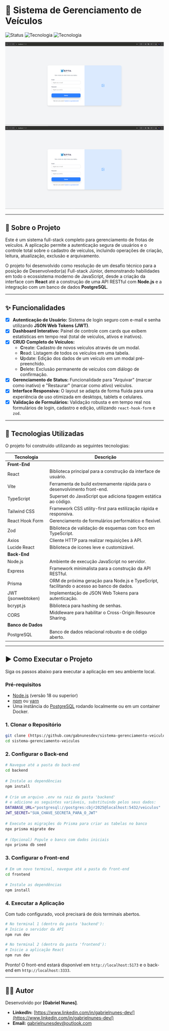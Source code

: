 # 🚗 Sistema de Gerenciamento de Veículos

![Status](https://img.shields.io/badge/status-conclu%C3%ADdo-brightgreen)
![Tecnologia](https://img.shields.io/badge/front--end-React-blue)
![Tecnologia](https://img.shields.io/badge/back--end-Node.js-informational)

![Demonstração Tela de Login](.github/assets/demo-login.png)
![Demonstração Dashboard](.github/assets/demo-login.png)

---

## 📖 Sobre o Projeto

Este é um sistema full-stack completo para gerenciamento de frotas de veículos. A aplicação permite a autenticação segura de usuários e o controle total sobre o cadastro de veículos, incluindo operações de criação, leitura, atualização, exclusão e arquivamento.

O projeto foi desenvolvido como resolução de um desafio técnico para a posição de Desenvolvedor(a) Full-stack Júnior, demonstrando habilidades em todo o ecossistema moderno de JavaScript, desde a criação da interface com **React** até a construção de uma API RESTful com **Node.js** e a integração com um banco de dados **PostgreSQL**.

---

## ✨ Funcionalidades

- [x] **Autenticação de Usuário:** Sistema de login seguro com e-mail e senha utilizando **JSON Web Tokens (JWT)**.
- [x] **Dashboard Interativo:** Painel de controle com cards que exibem estatísticas em tempo real (total de veículos, ativos e inativos).
- [x] **CRUD Completo de Veículos:**
  - **C**reate: Cadastro de novos veículos através de um modal.
  - **R**ead: Listagem de todos os veículos em uma tabela.
  - **U**pdate: Edição dos dados de um veículo em um modal pré-preenchido.
  - **D**elete: Exclusão permanente de veículos com diálogo de confirmação.
- [x] **Gerenciamento de Status:** Funcionalidade para "Arquivar" (marcar como inativo) e "Restaurar" (marcar como ativo) veículos.
- [x] **Interface Responsiva:** O layout se adapta de forma fluida para uma experiência de uso otimizada em desktops, tablets e celulares.
- [x] **Validação de Formulários:** Validação robusta e em tempo real nos formulários de login, cadastro e edição, utilizando `react-hook-form` e `zod`.

---

## 🚀 Tecnologias Utilizadas

O projeto foi construído utilizando as seguintes tecnologias:

| Tecnologia         | Descrição                                                                                 |
| ------------------ | ----------------------------------------------------------------------------------------- |
| **Front-End**      |                                                                                           |
| React              | Biblioteca principal para a construção da interface de usuário.                           |
| Vite               | Ferramenta de build extremamente rápida para o desenvolvimento front-end.                 |
| TypeScript         | Superset do JavaScript que adiciona tipagem estática ao código.                           |
| Tailwind CSS       | Framework CSS utility-first para estilização rápida e responsiva.                         |
| React Hook Form    | Gerenciamento de formulários performático e flexível.                                     |
| Zod                | Biblioteca de validação de esquemas com foco em TypeScript.                               |
| Axios              | Cliente HTTP para realizar requisições à API.                                             |
| Lucide React       | Biblioteca de ícones leve e customizável.                                                 |
| **Back-End**       |                                                                                           |
| Node.js            | Ambiente de execução JavaScript no servidor.                                              |
| Express            | Framework minimalista para a construção da API RESTful.                                   |
| Prisma             | ORM de próxima geração para Node.js e TypeScript, facilitando o acesso ao banco de dados. |
| JWT (jsonwebtoken) | Implementação de JSON Web Tokens para autenticação.                                       |
| bcrypt.js          | Biblioteca para hashing de senhas.                                                        |
| CORS               | Middleware para habilitar o Cross-Origin Resource Sharing.                                |
| **Banco de Dados** |                                                                                           |
| PostgreSQL         | Banco de dados relacional robusto e de código aberto.                                     |

---

## ▶️ Como Executar o Projeto

Siga os passos abaixo para executar a aplicação em seu ambiente local.

### Pré-requisitos

- [Node.js](https://nodejs.org/en/) (versão 18 ou superior)
- [npm](https://www.npmjs.com/) ou [yarn](https://yarnpkg.com/)
- Uma instância do [PostgreSQL](https://www.postgresql.org/) rodando localmente ou em um container Docker.

### 1. Clonar o Repositório

```bash
git clone (https://github.com/gabnunesdev/sistema-gerenciamento-veiculos.git)
cd sistema-gerenciamento-veiculos
```

### 2. Configurar o Back-end

```bash
# Navegue até a pasta do back-end
cd backend

# Instale as dependências
npm install

# Crie um arquivo .env na raiz da pasta 'backend'
# e adicione as seguintes variáveis, substituindo pelos seus dados:
DATABASE_URL="postgresql://postgres:cbjr2025@localhost:5432/veiculos"
JWT_SECRET="SUA_CHAVE_SECRETA_PARA_O_JWT"

# Execute as migrações do Prisma para criar as tabelas no banco
npx prisma migrate dev

# (Opcional) Popule o banco com dados iniciais
npx prisma db seed
```

### 3. Configurar o Front-end

```bash
# Em um novo terminal, navegue até a pasta do front-end
cd frontend

# Instale as dependências
npm install
```

### 4. Executar a Aplicação

Com tudo configurado, você precisará de dois terminais abertos.

```bash
# No terminal 1 (dentro da pasta 'backend'):
# Inicie o servidor da API
npm run dev
```

```bash
# No terminal 2 (dentro da pasta 'frontend'):
# Inicie a aplicação React
npm run dev
```

Pronto! O front-end estará disponível em `http://localhost:5173` e o back-end em `http://localhost:3333`.

---

## 👨‍💻 Autor

Desenvolvido por **[Gabriel Nunes]**.

- **LinkedIn:** [https://www.linkedin.com/in/gabrielnunes-dev/](https://www.linkedin.com/in/gabrielnunes-dev/)
- **Email:** [gabrielnunesdev@outlook.com](mailto:gabrielnunesdev@outlook.com)
